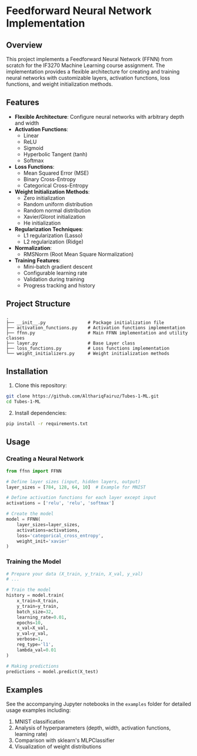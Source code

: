 # Feedforward Neural Network Implementation

## Overview

This project implements a Feedforward Neural Network (FFNN) from scratch for the IF3270 Machine Learning course assignment. The implementation provides a flexible architecture for creating and training neural networks with customizable layers, activation functions, loss functions, and weight initialization methods.

## Features

- **Flexible Architecture**: Configure neural networks with arbitrary depth and width
- **Activation Functions**:
  - Linear
  - ReLU
  - Sigmoid
  - Hyperbolic Tangent (tanh)
  - Softmax
- **Loss Functions**:
  - Mean Squared Error (MSE)
  - Binary Cross-Entropy
  - Categorical Cross-Entropy
- **Weight Initialization Methods**:
  - Zero initialization
  - Random uniform distribution
  - Random normal distribution
  - Xavier/Glorot initialization
  - He initialization
- **Regularization Techniques**:
  - L1 regularization (Lasso)
  - L2 regularization (Ridge)
- **Normalization**:
  - RMSNorm (Root Mean Square Normalization)
- **Training Features**:
  - Mini-batch gradient descent
  - Configurable learning rate
  - Validation during training
  - Progress tracking and history

## Project Structure

```
.
├── __init__.py                # Package initialization file
├── activation_functions.py    # Activation functions implementation
├── ffnn.py                    # Main FFNN implementation and utility classes
├── layer.py                   # Base Layer class
├── loss_functions.py          # Loss functions implementation
└── weight_initializers.py     # Weight initialization methods
```

## Installation

1. Clone this repository:
```bash
git clone https://github.com/AlthariqFairuz/Tubes-1-ML.git
cd Tubes-1-ML
```

2. Install dependencies:
```bash
pip install -r requirements.txt
```

## Usage

### Creating a Neural Network

```python
from ffnn import FFNN

# Define layer sizes (input, hidden layers, output)
layer_sizes = [784, 128, 64, 10]  # Example for MNIST

# Define activation functions for each layer except input
activations = ['relu', 'relu', 'softmax']

# Create the model
model = FFNN(
    layer_sizes=layer_sizes,
    activations=activations,
    loss='categorical_cross_entropy',
    weight_init='xavier'
)
```

### Training the Model

```python
# Prepare your data (X_train, y_train, X_val, y_val)
# ...

# Train the model
history = model.train(
    x_train=X_train,
    y_train=y_train,
    batch_size=32,
    learning_rate=0.01,
    epochs=10,
    x_val=X_val,
    y_val=y_val,
    verbose=1, 
    reg_type='l1',
    lambda_val=0.01
)

# Making predictions
predictions = model.predict(X_test)
```

## Examples

See the accompanying Jupyter notebooks in the `examples` folder for detailed usage examples including:

1. MNIST classification
2. Analysis of hyperparameters (depth, width, activation functions, learning rate)
3. Comparison with sklearn's MLPClassifier
4. Visualization of weight distributions

